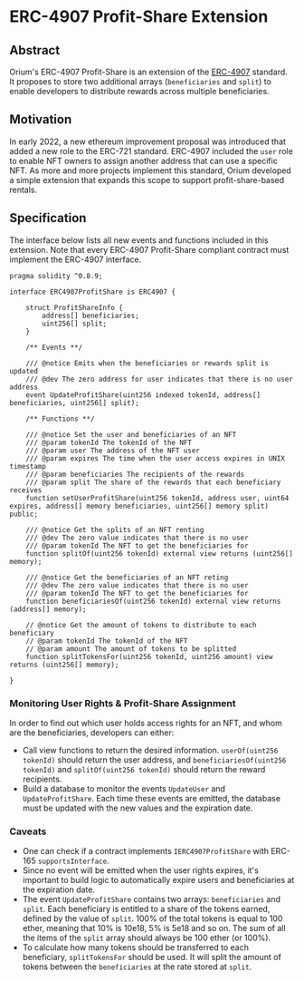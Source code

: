# ERC-4907 Profit-Share Extension

## Abstract

Orium's ERC-4907 Profit-Share is an extension of the [ERC-4907](https://github.com/ethereum/EIPs/blob/master/EIPS/eip-4907.md)
standard. It proposes to store two additional arrays (`beneficiaries` and `split`) to enable developers to distribute
rewards across multiple beneficiaries.

## Motivation

In early 2022, a new ethereum improvement proposal was introduced that added a new role to the ERC-721 standard.
ERC-4907 included the `user` role to enable NFT owners to assign another address that can use a specific NFT. As more
and more projects implement this standard, Orium developed a simple extension that expands this scope to support
profit-share-based rentals.

## Specification

The interface below lists all new events and functions included in this extension. Note that every ERC-4907
Profit-Share compliant contract must implement the ERC-4907 interface.

```solidity
pragma solidity ^0.8.9;

interface ERC4907ProfitShare is ERC4907 {

    struct ProfitShareInfo {
        address[] beneficiaries;
        uint256[] split;
    }

    /** Events **/

    /// @notice Emits when the beneficiaries or rewards split is updated
    /// @dev The zero address for user indicates that there is no user address
    event UpdateProfitShare(uint256 indexed tokenId, address[] beneficiaries, uint256[] split);

    /** Functions **/

    /// @notice Set the user and beneficiaries of an NFT
    /// @param tokenId The tokenId of the NFT
    /// @param user The address of the NFT user
    /// @param expires The time when the user access expires in UNIX timestamp
    /// @param beneficiaries The recipients of the rewards
    /// @param split The share of the rewards that each beneficiary receives
    function setUserProfitShare(uint256 tokenId, address user, uint64 expires, address[] memory beneficiaries, uint256[] memory split) public;

    /// @notice Get the splits of an NFT renting
    /// @dev The zero value indicates that there is no user
    /// @param tokenId The NFT to get the beneficiaries for
    function splitOf(uint256 tokenId) external view returns (uint256[] memory);

    /// @notice Get the beneficiaries of an NFT reting
    /// @dev The zero value indicates that there is no user
    /// @param tokenId The NFT to get the beneficiaries for
    function beneficiariesOf(uint256 tokenId) external view returns (address[] memory);
    
    // @notice Get the amount of tokens to distribute to each beneficiary
    // @param tokenId The tokenId of the NFT
    // @param amount The amount of tokens to be splitted
    function splitTokensFor(uint256 tokenId, uint256 amount) view returns (uint256[] memory);
    
}
```

### Monitoring User Rights & Profit-Share Assignment

In order to find out which user holds access rights for an NFT, and whom are the beneficiaries, developers can either:

- Call view functions to return the desired information. `userOf(uint256 tokenId)` should return the user address, and
  `beneficiariesOf(uint256 tokenId)` and `splitOf(uint256 tokenId)` should return the reward recipients.
- Build a database to monitor the events `UpdateUser` and `UpdateProfitShare`. Each time these events are emitted, the
  database must be updated with the new values and the expiration date.

### Caveats

- One can check if a contract implements `IERC4907ProfitShare` with ERC-165 `supportsInterface`.
- Since no event will be emitted when the user rights expires, it's important to build logic to automatically expire
  users and beneficiaries at the expiration date.
- The event `UpdateProfitShare` contains two arrays: `beneficiaries` and `split`. Each beneficiary is entitled to a 
  share of the tokens earned, defined by the value of `split`. 100% of the total tokens is equal to 100 ether, 
  meaning that 10% is 10e18, 5% is 5e18 and so on. The sum of all the items of the `split` array should always be
  100 ether (or 100%).
- To calculate how many tokens should be transferred to each beneficiary, `splitTokensFor` should be used. It will split the
  amount of tokens between the `beneficiaries` at the rate stored at `split`.
